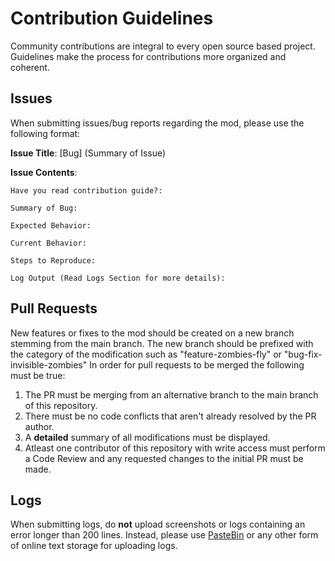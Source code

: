 # Contribution Guidelines
Community contributions are integral to every open source based project. Guidelines make the process for contributions more organized and coherent.

## Issues
When submitting issues/bug reports regarding the mod, please use the following format:

**Issue Title**: [Bug] (Summary of Issue)

**Issue Contents**:
```
Have you read contribution guide?:

Summary of Bug:

Expected Behavior:

Current Behavior:

Steps to Reproduce:

Log Output (Read Logs Section for more details):
```


## Pull Requests
New features or fixes to the mod should be created on a new branch stemming from the main branch. The new branch should be prefixed with the category of the modification such as "feature-zombies-fly" or "bug-fix-invisible-zombies"
In order for pull requests to be merged the following must be true:
1. The PR must be merging from an alternative branch to the main branch of this repository.
2. There must be no code conflicts that aren't already resolved by the PR author.
3. A **detailed** summary of all modifications must be displayed.
4. Atleast one contributor of this repository with write access must perform a Code Review and any requested changes to the initial PR must be made.


## Logs
When submitting logs, do **not** upload screenshots or logs containing an error longer than 200 lines. Instead, please use [PasteBin](https://pastebin.com) or any other form of online text storage for uploading logs.
